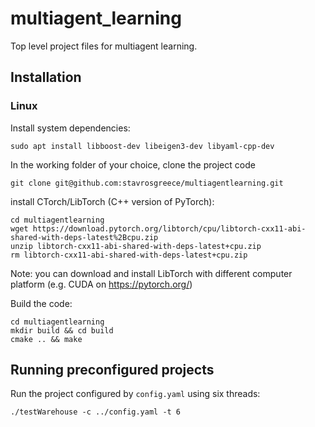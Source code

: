 # multiagent_learning

Top level project files for multiagent learning.

## Installation ##

### Linux ###

Install system dependencies:
```
sudo apt install libboost-dev libeigen3-dev libyaml-cpp-dev

```

In the working folder of your choice, clone the project code
```
git clone git@github.com:stavrosgreece/multiagentlearning.git
```


install CTorch/LibTorch (C++ version of PyTorch):
```
cd multiagentlearning
wget https://download.pytorch.org/libtorch/cpu/libtorch-cxx11-abi-shared-with-deps-latest%2Bcpu.zip
unzip libtorch-cxx11-abi-shared-with-deps-latest+cpu.zip
rm libtorch-cxx11-abi-shared-with-deps-latest+cpu.zip
```
Note: you can download and install LibTorch with different computer platform (e.g. CUDA on https://pytorch.org/)


Build the code:
```
cd multiagentlearning
mkdir build && cd build
cmake .. && make
```

## Running preconfigured projects

Run the project configured by `config.yaml` using six threads:
```
./testWarehouse -c ../config.yaml -t 6
```
